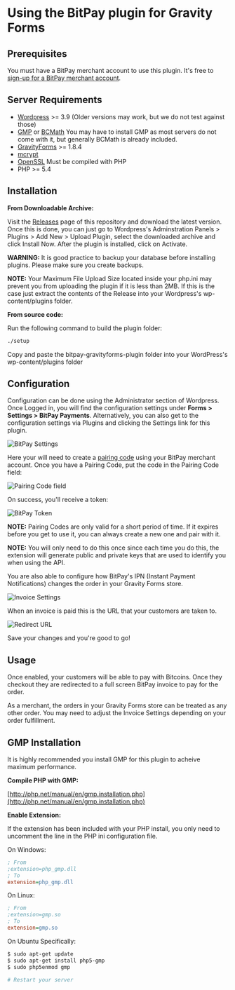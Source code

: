 # Using the BitPay plugin for Gravity Forms

## Prerequisites
You must have a BitPay merchant account to use this plugin.  It's free to [sign-up for a BitPay merchant account](https://bitpay.com/start).


## Server Requirements

* [Wordpress](https://wordpress.org/about/requirements/) >= 3.9 (Older versions may work, but we do not test against those)
* [GMP](http://php.net/manual/en/book.gmp.php) or [BCMath](http://php.net/manual/en/book.bc.php) You may have to install GMP as most servers do not come with it, but generally BCMath is already included.
* [GravityForms](http://www.gravityhelp.com/) >= 1.8.4 
* [mcrypt](http://us2.php.net/mcrypt)
* [OpenSSL](http://us2.php.net/openssl) Must be compiled with PHP
* PHP >= 5.4

## Installation

**From Downloadable Archive:**

Visit the [Releases](https://github.com/bitpay/gravityforms-plugin/releases/latest) page of
this repository and download the latest version. Once this is done, you can just
go to Wordpress's Adminstration Panels > Plugins > Add New > Upload Plugin, select the downloaded archive and click Install Now.
After the plugin is installed, click on Activate.

**WARNING:** It is good practice to backup your database before installing plugins. Please make sure you create backups.

**NOTE:** Your Maximum File Upload Size located inside your php.ini may prevent you from uploading the plugin if it is less than 2MB. If this is the case just extract the contents of the Release into your Wordpress's wp-content/plugins folder.

**From source code:**

Run the following command to build the plugin folder:

```bash
./setup
```

Copy and paste the bitpay-gravityforms-plugin folder into your WordPress's wp-content/plugins folder

## Configuration

Configuration can be done using the Administrator section of Wordpress.
Once Logged in, you will find the configuration settings under **Forms > Settings > BitPay Payments**.
Alternatively, you can also get to the configuration settings via Plugins and clicking the Settings link for this plugin.

![BitPay Settings](https://raw.githubusercontent.com/aleitner/aleitner.github.io/master/gravityforms/fullSettings2.png "BitPay Settings")

Here your will need to create a [pairing code](https://bitpay.com/api-tokens) using
your BitPay merchant account. Once you have a Pairing Code, put the code in the
Pairing Code field:

![Pairing Code field](https://raw.githubusercontent.com/aleitner/aleitner.github.io/master/gravityforms/pairingCode2.png "Pairing Code field")

On success, you'll receive a token:

![BitPay Token](https://raw.githubusercontent.com/aleitner/aleitner.github.io/master/gravityforms/paired2.png "Bitpay Token")

**NOTE:** Pairing Codes are only valid for a short period of time. If it expires
before you get to use it, you can always create a new one and pair with it.

**NOTE:** You will only need to do this once since each time you do this, the
extension will generate public and private keys that are used to identify you
when using the API.

You are also able to configure how BitPay's IPN (Instant Payment Notifications)
changes the order in your Gravity Forms store.

![Invoice Settings](https://raw.githubusercontent.com/aleitner/aleitner.github.io/master/gravityforms/transactionSpeed.png "Invoice Settings")

When an invoice is paid this is the URL that your customers are taken to.

![Redirect URL](https://raw.githubusercontent.com/aleitner/aleitner.github.io/master/gravityforms/redirectUrl.png "Redirect URL")

Save your changes and you're good to go!

## Usage

Once enabled, your customers will be able to pay with Bitcoins. Once
they checkout they are redirected to a full screen BitPay invoice to pay for
the order.

As a merchant, the orders in your Gravity Forms store can be treated as any other
order. You may need to adjust the Invoice Settings depending on your order
fulfillment.

## GMP Installation

It is highly recommended you install GMP for this plugin to acheive maximum performance.

**Compile PHP with GMP:**

[http://php.net/manual/en/gmp.installation.php](http://php.net/manual/en/gmp.installation.php)

**Enable Extension:**

If the extension has been included with your PHP install, you only need to uncomment the line in the PHP ini configuration file.

On Windows:

```ini
; From
;extension=php_gmp.dll
; To
extension=php_gmp.dll
```

On Linux:

```ini
; From
;extension=gmp.so
; To
extension=gmp.so
```

On Ubuntu Specifically:

```bash
$ sudo apt-get update
$ sudo apt-get install php5-gmp
$ sudo php5enmod gmp

# Restart your server
```
